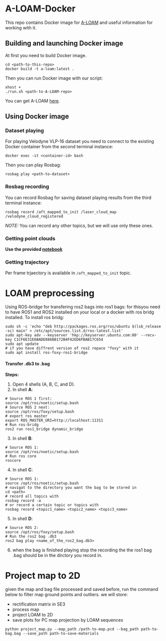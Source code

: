 # A-LOAM-Docker
This repo contains Docker image for [A-LOAM](https://github.com/HKUST-Aerial-Robotics/A-LOAM) and useful information for working with it.

## Building and launching Docker image
At first you need to build Docker image.
```
cd <path-to-this-repo>
docker build -t a-loam:latest .
```
Then you can run Docker image with our script:
```
xhost +
./run.sh <path-to-A-LOAM-repo>
```
You can get A-LOAM [here](https://github.com/HKUST-Aerial-Robotics/A-LOAM).

## Using Docker image
### Dataset playing
For playing Velodyne VLP-16 dataset you need to connect to the existing Docker container from the second terminal instance:
```
docker exec -it <container-id> bash
```
Then you can play Rosbag:
```
rosbag play <path-to-dataset>
```
### Rosbag recording
You can record Rosbag for saving dataset playing results from the third terminal instance:
```
rosbag record /aft_mapped_to_init /laser_cloud_map /velodyne_cloud_registered
```
*NOTE:* You can record any other topics, but we will use only these ones.
### Getting point clouds
**Use the provided [notebook](bag2pcd.ipynb)**

### Getting trajectory
Per frame trjaectory is available in `/aft_mapped_to_init` topic.

# LOAM preprocessing 

Using ROS-bridge for transfering ros2 bags into ros1 bags: 
for thisyou need to have ROS1 and ROS2 installed on your local or a docker with ros bridg installed. 
To install ros bridg: 
```shell
sudo sh -c 'echo "deb http://packages.ros.org/ros/ubuntu $(lsb_release -sc) main" > /etc/apt/sources.list.d/ros-latest.list'
sudo apt-key adv --keyserver 'hkp://keyserver.ubuntu.com:80' --recv-key C1CF6E31E6BADE8868B172B4F42ED6FBAB17C654
sudo apt update
# if you have diffrent version of ros2 repace "foxy" with it
sudo apt install ros-foxy-ros1-bridge 
```
#### Transfer .db3 to .bag
**Steps:** 
1. Open 4 shells (A, B, C, and D). 
2. In shell **A**:
```shell
# Source ROS 1 first:
source /opt/ros/noetic/setup.bash 
# Source ROS 2 next:
source /opt/ros/foxy/setup.bash
# export ros master 
export ROS_MASTER_URI=http://localhost:11311
# Run ros-bridg
ros2 run ros1_bridge dynamic_bridge
``` 
3. In shell **B**: 
```shell
# Source ROS 1:
source /opt/ros/noetic/setup.bash
# Run ros core
roscore
```
4. In shell **C**: 
```shell
# Source ROS 1:
source /opt/ros/noetic/setup.bash
# navigat to the directory you want the bag to be stored in
cd <path>
# record all topics with 
rosbag record -a 
# or record a certain topic or topics with 
rosbag record <topic1_name> <topic2_name> <topic3_name>
```
5. In shell **D**: 
```shell
# Source ROS 2:
source /opt/ros/foxy/setup.bash
# Run the ros2 bag .db3
ros2 bag play <name_of_the_ros2_bag.db3>
```
6. when the bag is finished playing stop the recording the the ros1 bag .bag should be in the dirctory you record in. 


# Project map to 2D
given the map and bag file processed and saved before, run the command below to filter map ground points and outliers. we will store:

- rectification matrix in SE3
- process map 
- project LOAM to 2D
- save plots for PC map projection by LOAM sequences
```
python project_map.py --map_path /path-to-map.pcd --bag_path path-to-bag.bag --save_path path-to-save-materials
```